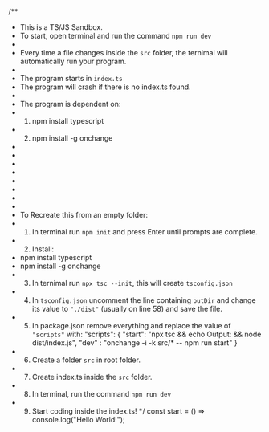 /**
 * This is a TS/JS Sandbox.
 * To start, open terminal and run the command `npm run dev`
 * 
 * Every time a file changes inside the `src` folder, the ternimal will automatically run your program.
 * 
 * The program starts in `index.ts`
 * The program will crash if there is no index.ts found.
 * 
 * The program is dependent on:
 * 1. npm install typescript
 * 2. npm install -g onchange
 * 
 * 
 * 
 * 
 * 
 * 
 * 
 * 
 * To Recreate this from an empty folder:
 * 1. In terminal run `npm init` and press Enter until prompts are complete.
 * 2. Install:
 *    npm install typescript
 *    npm install -g onchange
 * 3. In ternimal run `npx tsc --init`, this will create `tsconfig.json`
 * 4. In `tsconfig.json` uncomment the line containing `outDir` and change its value to `"./dist"` (usually on line 58) and save the file.
 * 5. In package.json remove everything and replace the value of `"scripts"` with:
      "scripts": {
        "start": "npx tsc && echo Output: && node dist/index.js",
        "dev" : "onchange -i -k src/* -- npm run start"
      }
 * 6. Create a folder `src` in root folder.
 * 7. Create index.ts inside the `src` folder.
 * 8. In terminal, run the command `npm run dev`
 * 9. Start coding inside the index.ts!
 */
const start = () => console.log("Hello World!");
